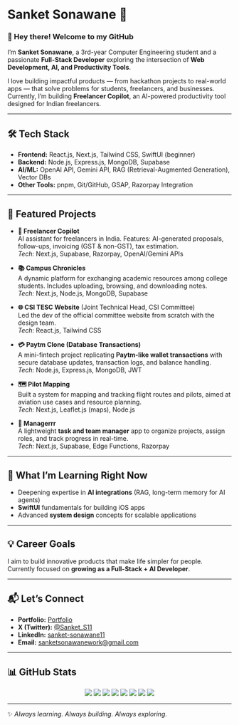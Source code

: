 # Sanket Sonawane 🚀  

### 👋 Hey there! Welcome to my GitHub  

I’m **Sanket Sonawane**, a 3rd-year Computer Engineering student and a passionate **Full-Stack Developer** exploring the intersection of **Web Development, AI, and Productivity Tools**.  

I love building impactful products — from hackathon projects to real-world apps — that solve problems for students, freelancers, and businesses. Currently, I’m building **Freelancer Copilot**, an AI-powered productivity tool designed for Indian freelancers.  

---

## 🛠️ Tech Stack  

- **Frontend:** React.js, Next.js, Tailwind CSS, SwiftUI (beginner)  
- **Backend:** Node.js, Express.js, MongoDB, Supabase  
- **AI/ML:** OpenAI API, Gemini API, RAG (Retrieval-Augmented Generation), Vector DBs  
- **Other Tools:** pnpm, Git/GitHub, GSAP, Razorpay Integration  

---

## 📌 Featured Projects  

- **🚀 Freelancer Copilot**  
  AI assistant for freelancers in India. Features: AI-generated proposals, follow-ups, invoicing (GST & non-GST), tax estimation.  
  _Tech:_ Next.js, Supabase, Razorpay, OpenAI/Gemini APIs 

- **📚 Campus Chronicles**  
  A dynamic platform for exchanging academic resources among college students. Includes uploading, browsing, and downloading notes.  
  _Tech:_ Next.js, Node.js, MongoDB, Supabase  

- **🌐 CSI TESC Website** (Joint Technical Head, CSI Committee)  
  Led the dev of the official committee website from scratch with the design team.  
  _Tech:_ React.js, Tailwind CSS

- **💳 Paytm Clone (Database Transactions)**  
  A mini-fintech project replicating **Paytm-like wallet transactions** with secure database updates, transaction logs, and balance handling.  
  _Tech:_ Node.js, Express.js, MongoDB, JWT  

- **🗺️ Pilot Mapping**  
  Built a system for mapping and tracking flight routes and pilots, aimed at aviation use cases and resource planning.  
  _Tech:_ Next.js, Leaflet.js (maps), Node.js

- **📂 Managerrr**  
  A lightweight **task and team manager** app to organize projects, assign roles, and track progress in real-time.  
  _Tech:_ Next.js, Supabase, Edge Functions, Razorpay  

---

## 🎯 What I’m Learning Right Now  

- Deepening expertise in **AI integrations** (RAG, long-term memory for AI agents)  
- **SwiftUI** fundamentals for building iOS apps  
- Advanced **system design** concepts for scalable applications  

---

## 💡 Career Goals  

I aim to build innovative products that make life simpler for people.  
Currently focused on **growing as a Full-Stack + AI Developer**.

---

## 📬 Let’s Connect  

- **Portfolio:** [Portfolio](https://sankets-profile.vercel.app/)
- **X (Twitter):** [@Sanket_S11](https://x.com/Sanket_S11)  
- **LinkedIn:** [sanket-sonawane11](https://www.linkedin.com/in/sanket-sonawane11/)
- **Email:** sanketsonawanework@gmail.com  

---

## 📊 GitHub Stats  

<p align="center">
  <img src="https://img.shields.io/badge/Code-React.js-blue?logo=react" />
  <img src="https://img.shields.io/badge/Code-Next.js-black?logo=next.js" />
  <img src="https://img.shields.io/badge/Style-TailwindCSS-38B2AC?logo=tailwind-css&logoColor=white" />
  <img src="https://img.shields.io/badge/Backend-Node.js-green?logo=node.js" />
  <img src="https://img.shields.io/badge/Database-MongoDB-4EA94B?logo=mongodb&logoColor=white" />
  <img src="https://img.shields.io/badge/Database-Supabase-3ECF8E?logo=supabase&logoColor=white" />
  <img src="https://img.shields.io/badge/AI-OpenAI-black?logo=openai" />
  <img src="https://img.shields.io/badge/AI-Gemini-blue?logo=google" />
</p>  

---

✨ _Always learning. Always building. Always exploring._  
